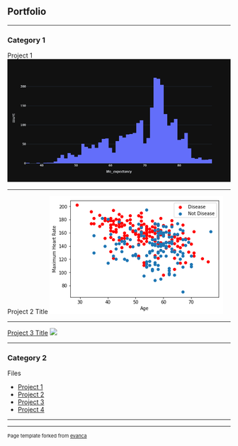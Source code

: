 ## Portfolio

---

### Category 1 

Project 1
<img src="/life_expectancy.png.png?raw=true"/>

---
Project 2 Title
<img src="/Heart Rate.png?raw=true"/>

---
[Project 3 Title](http://example.com/)
<img src="images/dummy_thumbnail.jpg?raw=true"/>

---

### Category 2 
   Files

- [Project 1 ](https://github.com/dntenai/dntenai.github.io/blob/main/life%20_expectancy.ipynb)
- [Project 2 ](http://example.com/)
- [Project 3 ](http://example.com/)
- [Project 4 ](http://example.com/)


---




---
<p style="font-size:11px">Page template forked from <a href="https://github.com/evanca/quick-portfolio">evanca</a></p>
<!-- Remove above link if you don't want to attibute -->
